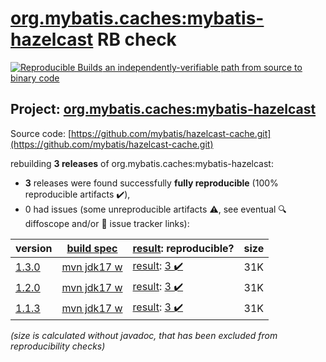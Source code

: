 [org.mybatis.caches:mybatis-hazelcast](https://central.sonatype.com/artifact/org.mybatis.caches/mybatis-hazelcast/1.3.0/versions) RB check
=======

[![Reproducible Builds](https://reproducible-builds.org/images/logos/rb.svg) an independently-verifiable path from source to binary code](https://reproducible-builds.org/)

## Project: [org.mybatis.caches:mybatis-hazelcast](https://central.sonatype.com/artifact/org.mybatis.caches/mybatis-hazelcast/1.3.0/versions)

Source code: [https://github.com/mybatis/hazelcast-cache.git](https://github.com/mybatis/hazelcast-cache.git)

rebuilding **3 releases** of org.mybatis.caches:mybatis-hazelcast:
- **3** releases were found successfully **fully reproducible** (100% reproducible artifacts :heavy_check_mark:),
- 0 had issues (some unreproducible artifacts :warning:, see eventual :mag: diffoscope and/or :memo: issue tracker links):

| version | [build spec](/BUILDSPEC.md) | [result](https://reproducible-builds.org/docs/jvm/): reproducible? | size |
| -- | --------- | ------ | -- |
| [1.3.0](https://central.sonatype.com/artifact/org.mybatis.caches/mybatis-hazelcast/1.3.0/pom) | [mvn jdk17 w](mybatis-hazelcast-1.3.0.buildspec) | [result](mybatis-hazelcast-1.3.0.buildinfo): [3 :heavy_check_mark: ](mybatis-hazelcast-1.3.0.buildcompare) | 31K |
| [1.2.0](https://central.sonatype.com/artifact/org.mybatis.caches/mybatis-hazelcast/1.2.0/pom) | [mvn jdk17 w](mybatis-hazelcast-1.2.0.buildspec) | [result](mybatis-hazelcast-1.2.0.buildinfo): [3 :heavy_check_mark: ](mybatis-hazelcast-1.2.0.buildcompare) | 31K |
| [1.1.3](https://central.sonatype.com/artifact/org.mybatis.caches/mybatis-hazelcast/1.1.3/pom) | [mvn jdk17 w](mybatis-hazelcast-1.1.3.buildspec) | [result](mybatis-hazelcast-1.1.3.buildinfo): [3 :heavy_check_mark: ](mybatis-hazelcast-1.1.3.buildcompare) | 31K |

<i>(size is calculated without javadoc, that has been excluded from reproducibility checks)</i>
